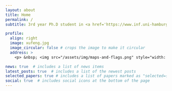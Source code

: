 ```yaml
---
layout: about
title: Home
permalink: /
subtitle: 3rd year Ph.D student in <a href='https://www.inf.uni-hamburg.de/en/inst/ab/wtm.html'>University of Hamburg</a>.

profile:
  align: right
  image: xufeng.jpg
  image_circular: false # crops the image to make it circular
  address: >
    <p> &nbsp; <img src="/assets/img/maps-and-flags.png" style="width: 6%; object-fit: contain;"> Hamburg, Germany</p>

news: true  # includes a list of news items
latest_posts: true  # includes a list of the newest posts
selected_papers: true # includes a list of papers marked as "selected={true}"
social: true  # includes social icons at the bottom of the page
---
```


